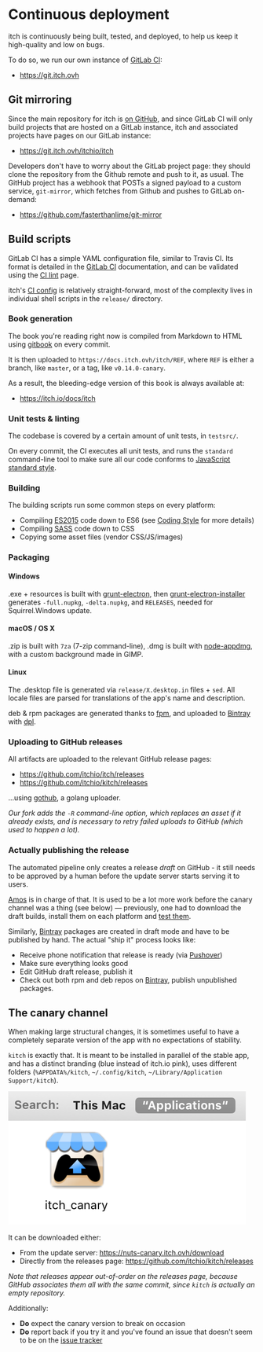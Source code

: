 
# Continuous deployment

itch is continuously being built, tested, and deployed, to help us
keep it high-quality and low on bugs.

To do so, we run our own instance of [GitLab CI][]:

  * <https://git.itch.ovh>

[GitLab CI]: https://docs.gitlab.com/ce/ci/

## Git mirroring

Since the main repository for itch is [on GitHub][github repo], and since GitLab CI
will only build projects that are hosted on a GitLab instance, itch and associated
projects have pages on our GitLab instance:

  * <https://git.itch.ovh/itchio/itch>

[github repo]: https://github.com/itchio/itch

Developers don't have to worry about the GitLab project page: they should clone
the repository from the Github remote and push to it, as usual. The GitHub project
has a webhook that POSTs a signed payload to a custom service, `git-mirror`, which
fetches from Github and pushes to GitLab on-demand:

  * <https://github.com/fasterthanlime/git-mirror>

## Build scripts

GitLab CI has a simple YAML configuration file, similar to Travis CI.
Its format is detailed in the [GitLab CI] documentation, and can be
validated using the [CI lint][] page.

itch's [CI config][] is relatively straight-forward, most of the complexity lives
in individual shell scripts in the `release/` directory.

[CI lint]: https://git.itch.ovh/ci/lint
[CI config]: https://github.com/itchio/itch/blob/master/.gitlab-ci.yml

### Book generation

The book you're reading right now is compiled from Markdown to HTML using [gitbook][] on every commit.

It is then uploaded to `https://docs.itch.ovh/itch/REF`, where `REF` is either
a branch, like `master`, or a tag, like `v0.14.0-canary`.

[gitbook]: https://www.npmjs.com/package/gitbook

As a result, the bleeding-edge version of this book is always available at:

  * <https://itch.io/docs/itch>

### Unit tests & linting

The codebase is covered by a certain amount of unit tests, in `testsrc/`.

On every commit, the CI executes all unit tests, and runs the `standard`
command-line tool to make sure all our code conforms to [JavaScript standard style][].

[JavaScript standard style]: http://standardjs.com/

### Building

The building scripts run some common steps on every platform:

  * Compiling [ES2015][] code down to ES6 (see [Coding Style](./coding-style.md) for more details)
  * Compiling [SASS][] code down to CSS
  * Copying some asset files (vendor CSS/JS/images)

[ES2015]: http://babeljs.io/
[SASS]: http://sass-lang.com/

### Packaging

#### Windows

.exe + resources is built with [grunt-electron][], then [grunt-electron-installer][] generates `-full.nupkg`, `-delta.nupkg`, and
`RELEASES`, needed for Squirrel.Windows update.

[grunt-electron]: https://github.com/sindresorhus/grunt-electron
[grunt-electron-installer]: https://github.com/electron/grunt-electron-installer

#### macOS / OS X

.zip is built with `7za` (7-zip command-line), .dmg is built with [node-appdmg][],
with a custom background made in GIMP.

[node-appdmg]: https://www.npmjs.com/package/appdmg

#### Linux

The .desktop file is generated via `release/X.desktop.in` files + `sed`. All
locale files are parsed for translations of the app's name and description.

deb & rpm packages are generated thanks to [fpm][], and uploaded to [Bintray][]
with [dpl][].

[fpm]: https://github.com/jordansissel/fpm
[dpl]: https://rubygems.org/gems/dpl

### Uploading to GitHub releases

All artifacts are uploaded to the relevant GitHub release pages:

  * https://github.com/itchio/itch/releases
  * https://github.com/itchio/kitch/releases

...using [gothub][], a golang uploader.

*Our fork adds the `-R` command-line option, which replaces an asset if it
already exists, and is necessary to retry failed uploads to GitHub (which
used to happen a lot).*

[gothub]: https://github.com/itchio/gothub

### Actually publishing the release

The automated pipeline only creates a release *draft* on GitHub - it still needs
to be approved by a human before the update server starts serving it to users.

[Amos][] is in charge of that. It is used to be a lot more work before the canary
channel was a thing (see below) — previously, one had to download the draft
builds, install them on each platform and [test them][qa checklist].

[Amos]: https://github.com/fasterthanlime
[qa checklist]: ./qa-checklist.md

Similarly, [Bintray][] packages are created in draft mode and have to be published
by hand. The actual "ship it" process looks like:

  * Receive phone notification that release is ready (via [Pushover][])
  * Make sure everything looks good
  * Edit GitHub draft release, publish it
  * Check out both rpm and deb repos on [Bintray][], publish unpublished packages.

[Bintray]: https://bintray.com/itchio
[Pushover]: https://pushover.net/

## The canary channel

When making large structural changes, it is sometimes useful to have a completely
separate version of the app with no expectations of stability.

`kitch` is exactly that. It is meant to be installed in parallel of the
stable app, and has a distinct branding (blue instead of itch.io pink),
uses different folders (`%APPDATA%/kitch`, `~/.config/kitch`, `~/Library/Application
Support/kitch`).

![](itch-canary.png)

It can be downloaded either:

  * From the update server: <https://nuts-canary.itch.ovh/download>
  * Directly from the releases page: <https://github.com/itchio/kitch/releases>

*Note that releases appear out-of-order on the releases page, because GitHub
associates them all with the same commit, since `kitch` is actually an
empty repository.*

Additionally:

  * **Do** expect the canary version to break on occasion
  * **Do** report back if you try it and you've found an issue that doesn't seem
  to be on the [issue tracker](https://github.com/itchio/itch/issues)
